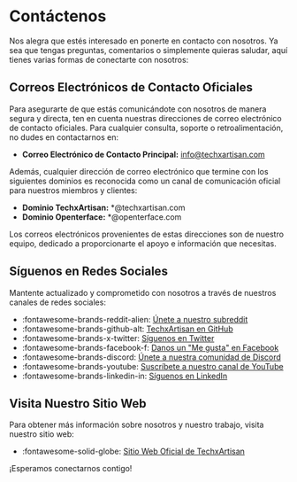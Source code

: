 # Contáctenos

Nos alegra que estés interesado en ponerte en contacto con nosotros. Ya sea que tengas preguntas, comentarios o simplemente quieras saludar, aquí tienes varias formas de conectarte con nosotros:

## Correos Electrónicos de Contacto Oficiales

Para asegurarte de que estás comunicándote con nosotros de manera segura y directa, ten en cuenta nuestras direcciones de correo electrónico de contacto oficiales. Para cualquier consulta, soporte o retroalimentación, no dudes en contactarnos en:

- **Correo Electrónico de Contacto Principal:** [info@techxartisan.com](mailto:info@techxartisan.com)

Además, cualquier dirección de correo electrónico que termine con los siguientes dominios es reconocida como un canal de comunicación oficial para nuestros miembros y clientes:

- **Dominio TechxArtisan:** *@techxartisan.com
- **Dominio Openterface:** *@openterface.com

Los correos electrónicos provenientes de estas direcciones son de nuestro equipo, dedicado a proporcionarte el apoyo e información que necesitas.

## Síguenos en Redes Sociales

Mantente actualizado y comprometido con nosotros a través de nuestros canales de redes sociales:

- :fontawesome-brands-reddit-alien: [Únete a nuestro subreddit](https://www.reddit.com/r/Openterface_miniKVM/)
- :fontawesome-brands-github-alt: [TechxArtisan en GitHub](https://github.com/TechxArtisanStudio/Openterface/discussions)
- :fontawesome-brands-x-twitter: [Síguenos en Twitter](https://twitter.com/TechxArtisan)
- :fontawesome-brands-facebook-f: [Danos un "Me gusta" en Facebook](https://www.facebook.com/TechxArtisan)
- :fontawesome-brands-discord: [Únete a nuestra comunidad de Discord](https://discord.gg/sFTJD6a3R8)
- :fontawesome-brands-youtube: [Suscríbete a nuestro canal de YouTube](https://youtube.com/@TechxArtisan)
- :fontawesome-brands-linkedin-in: [Síguenos en LinkedIn](https://www.linkedin.com/company/techxartisan/)

## Visita Nuestro Sitio Web

Para obtener más información sobre nosotros y nuestro trabajo, visita nuestro sitio web:

- :fontawesome-solid-globe: [Sitio Web Oficial de TechxArtisan](https://techxartisan.com/en/)

¡Esperamos conectarnos contigo!